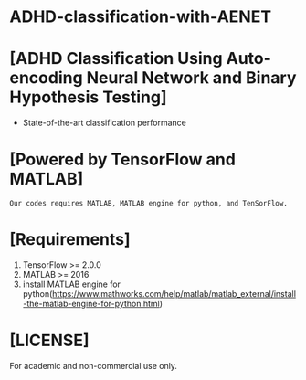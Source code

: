# ADHD-classification-with-AENET

# [ADHD Classification Using Auto-encoding Neural Network and Binary Hypothesis Testing]

* State-of-the-art classification performance

# [Powered by TensorFlow and MATLAB]
`Our codes requires MATLAB, MATLAB engine for python, and TenSorFlow.`

# [Requirements]
1. TensorFlow >= 2.0.0
2. MATLAB >= 2016
3. install MATLAB engine for python(https://www.mathworks.com/help/matlab/matlab_external/install-the-matlab-engine-for-python.html)



# [LICENSE]
For academic and non-commercial use only.
